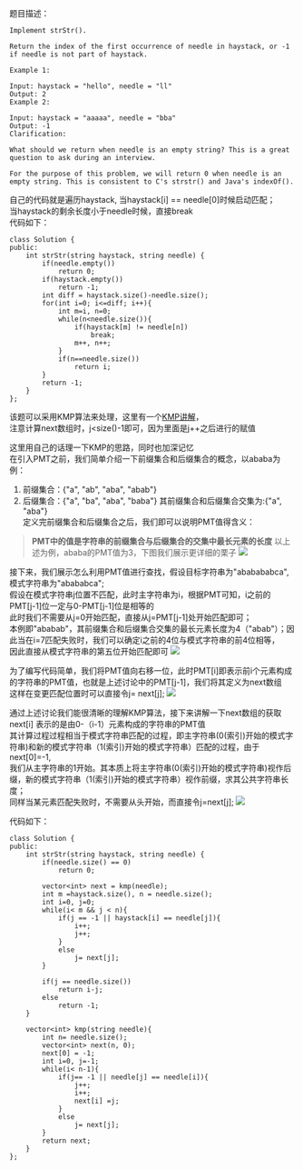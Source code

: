 题目描述：
```
Implement strStr().

Return the index of the first occurrence of needle in haystack, or -1 if needle is not part of haystack.

Example 1:

Input: haystack = "hello", needle = "ll"
Output: 2
Example 2:

Input: haystack = "aaaaa", needle = "bba"
Output: -1
Clarification:

What should we return when needle is an empty string? This is a great question to ask during an interview.

For the purpose of this problem, we will return 0 when needle is an empty string. This is consistent to C's strstr() and Java's indexOf().
```  
  
自己的代码就是遍历haystack, 当haystack[i] == needle[0]时候启动匹配；  
当haystack的剩余长度小于needle时候，直接break  
代码如下：   
```
class Solution {
public:
    int strStr(string haystack, string needle) {
        if(needle.empty())
            return 0;
        if(haystack.empty())
            return -1;
        int diff = haystack.size()-needle.size();
        for(int i=0; i<=diff; i++){
            int m=i, n=0;
            while(n<needle.size()){
                if(haystack[m] != needle[n])
                    break;
                m++, n++;
            }
            if(n==needle.size())
                return i;
        }
        return -1;
    }
};
```

该题可以采用KMP算法来处理，这里有一个[KMP讲解](https://www.zhihu.com/question/21923021)，    
注意计算next数组时，j<size()-1即可，因为里面是j++之后进行的赋值    

这里用自己的话理一下KMP的思路，同时也加深记忆  
在引入PMT之前，我们简单介绍一下前缀集合和后缀集合的概念，以ababa为例：  
1. 前缀集合：{"a", "ab", "aba", "abab"}
2. 后缀集合：{"a", "ba", "aba", "baba"}
其前缀集合和后缀集合交集为:{"a", "aba"}  
定义完前缀集合和后缀集合之后，我们即可以说明PMT值得含义：  
> **PMT中的值是字符串的前缀集合与后缀集合的交集中最长元素的长度**
以上述为例，ababa的PMT值为3，下图我们展示更详细的栗子
![](https://pic4.zhimg.com/v2-e905ece7e7d8be90afc62fe9595a9b0f_r.jpg?source=1940ef5c)

接下来，我们展示怎么利用PMT值进行查找，假设目标字符串为"ababababca", 模式字符串为"abababca";  
假设在模式字符串j位置不匹配，此时主字符串为i，根据PMT可知，i之前的PMT[j-1]位一定与0-PMT[j-1]位是相等的  
此时我们不需要从j=0开始匹配，直接从j=PMT[j-1]处开始匹配即可；  
本例即"ababab"，其前缀集合和后缀集合交集的最长元素长度为4（"abab"）；因此当在i=7匹配失败时，我们可以确定i之前的4位与模式字符串的前4位相等，  
因此直接从模式字符串的第五位开始匹配即可
![](https://pic1.zhimg.com/80/v2-03a0d005badd0b8e7116d8d07947681c_720w.jpg?source=1940ef5c)

为了编写代码简单，我们将PMT值向右移一位，此时PMT[i]即表示前i个元素构成的字符串的PMT值，也就是上述讨论中的PMT[j-1]，我们将其定义为next数组  
这样在变更匹配位置时可以直接令j= next[j];
![](https://pic2.zhimg.com/80/v2-40b4885aace7b31499da9b90b7c46ed3_720w.jpg?source=1940ef5c)

通过上述讨论我们能很清晰的理解KMP算法，接下来讲解一下next数组的获取  
next[i] 表示的是由0-（i-1）元素构成的字符串的PMT值  
其计算过程过程相当于模式字符串匹配的过程，即主字符串(0(索引)开始的模式字符串)和新的模式字符串（1(索引)开始的模式字符串）匹配的过程，由于next[0]=-1,  
我们从主字符串的1开始。其本质上将主字符串(0(索引)开始的模式字符串)视作后缀，新的模式字符串（1(索引)开始的模式字符串）视作前缀，求其公共字符串长度；  
同样当某元素匹配失败时，不需要从头开始，而直接令j=next[j];
![](https://pic1.zhimg.com/80/v2-f2b50c15e7744a7b358154610204cc62_720w.jpg?source=1940ef5c)

代码如下：    
```
class Solution {
public:
    int strStr(string haystack, string needle) {
        if(needle.size() == 0)
            return 0;
        
        vector<int> next = kmp(needle);
        int m =haystack.size(), n = needle.size();
        int i=0, j=0;
        while(i< m && j < n){
            if(j == -1 || haystack[i] == needle[j]){
                i++;
                j++;
            }
            else
                j= next[j];
        }
        
        if(j == needle.size())
            return i-j;
        else
            return -1;
    }
    
    vector<int> kmp(string needle){
        int n= needle.size();
        vector<int> next(n, 0);
        next[0] = -1;
        int i=0, j=-1;
        while(i< n-1){
            if(j== -1 || needle[j] == needle[i]){
                j++;
                i++;
                next[i] =j;
            }
            else
                j= next[j];
        }
        return next;
    }
};
```
